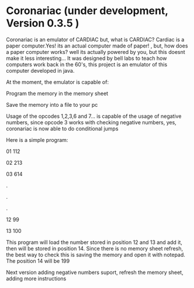 # Coronariac (under development, Version 0.3.5 )
Coronariac is an emulator of CARDIAC but, what is CARDIAC?
Cardiac is a paper computer.Yes! its an actual computer made of paper! , but, how does a paper computer works? well its actually powered by you, but this doesnt make it less interesting...
It was designed by bell labs to teach how computers work back in the 60's, this project is an emulator of this computer developed in java.

At the moment, the emulator is capable of:
  
  Program the memory in the memory sheet
  
  Save the memory into a file to your pc

  Usage of the opcodes 1,2,3,6 and 7... is capable of the usage of negative numbers, since opcode 3 works with checking negative numbers, yes, coronariac is now able to do conditional jumps

  Here is a simple program:
  
  01 112
  
  02 213
  
  03 614
  
  .
  
  .
  
  .

  12 99

  13 100

  This program will load the number stored in position 12 and 13 and add it, then will be stored in position 14.
  Since there is no memory sheet refresh, the best way to check this is saving the memory and open it with notepad. The position 14 will be 199

Next version adding negative numbers suport, refresh the memory sheet, adding more instructions
